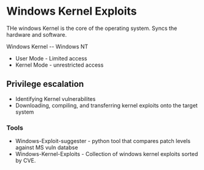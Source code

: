 # Windows Kernel Exploits

THe windows Kernel is the core of the operating system. Syncs the hardware and software.

Windows Kernel -- Windows NT  
- User Mode - Limited access
- Kernel Mode - unrestricted access

## Privilege escalation
- Identifying Kernel vulnerabilites
- Downloading,  compiling, and transferring kernel exploits onto the target system

### Tools
- Windows-Exploit-suggester - python tool that compares patch levels against MS vuln databse
- Windows-Kernel-Exploits - Collection of windows kernel exploits sorted by CVE. 

